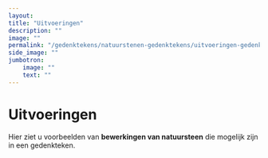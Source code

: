 ```yaml
---
layout: 
title: "Uitvoeringen"
description: ""
image: ""
permalink: "/gedenktekens/natuurstenen-gedenktekens/uitvoeringen-gedenktekens-natuursteen/"
side_image: ""
jumbotron:
    image: ""
    text: ""
---
```


# Uitvoeringen

Hier ziet u voorbeelden van **bewerkingen van natuursteen** die mogelijk zijn in een gedenkteken.